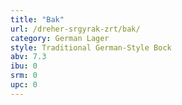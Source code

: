 ```yaml
---
title: "Bak"
url: /dreher-srgyrak-zrt/bak/
category: German Lager
style: Traditional German-Style Bock
abv: 7.3
ibu: 0
srm: 0
upc: 0
---
```


